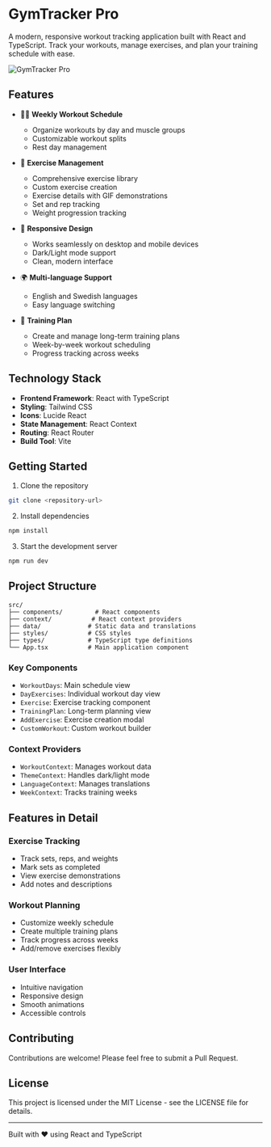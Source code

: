 # GymTracker Pro

A modern, responsive workout tracking application built with React and TypeScript. Track your workouts, manage exercises, and plan your training schedule with ease.

![GymTracker Pro](https://images.unsplash.com/photo-1534438327276-14e5300c3a48?auto=format&fit=crop&w=1200&h=400&q=80)

## Features

- 🏋️‍♂️ **Weekly Workout Schedule**
  - Organize workouts by day and muscle groups
  - Customizable workout splits
  - Rest day management

- 💪 **Exercise Management**
  - Comprehensive exercise library
  - Custom exercise creation
  - Exercise details with GIF demonstrations
  - Set and rep tracking
  - Weight progression tracking

- 📱 **Responsive Design**
  - Works seamlessly on desktop and mobile devices
  - Dark/Light mode support
  - Clean, modern interface

- 🌍 **Multi-language Support**
  - English and Swedish languages
  - Easy language switching

- 📅 **Training Plan**
  - Create and manage long-term training plans
  - Week-by-week workout scheduling
  - Progress tracking across weeks

## Technology Stack

- **Frontend Framework**: React with TypeScript
- **Styling**: Tailwind CSS
- **Icons**: Lucide React
- **State Management**: React Context
- **Routing**: React Router
- **Build Tool**: Vite

## Getting Started

1. Clone the repository
```bash
git clone <repository-url>
```

2. Install dependencies
```bash
npm install
```

3. Start the development server
```bash
npm run dev
```

## Project Structure

```
src/
├── components/         # React components
├── context/           # React context providers
├── data/             # Static data and translations
├── styles/           # CSS styles
├── types/            # TypeScript type definitions
└── App.tsx           # Main application component
```

### Key Components

- `WorkoutDays`: Main schedule view
- `DayExercises`: Individual workout day view
- `Exercise`: Exercise tracking component
- `TrainingPlan`: Long-term planning view
- `AddExercise`: Exercise creation modal
- `CustomWorkout`: Custom workout builder

### Context Providers

- `WorkoutContext`: Manages workout data
- `ThemeContext`: Handles dark/light mode
- `LanguageContext`: Manages translations
- `WeekContext`: Tracks training weeks

## Features in Detail

### Exercise Tracking
- Track sets, reps, and weights
- Mark sets as completed
- View exercise demonstrations
- Add notes and descriptions

### Workout Planning
- Customize weekly schedule
- Create multiple training plans
- Track progress across weeks
- Add/remove exercises flexibly

### User Interface
- Intuitive navigation
- Responsive design
- Smooth animations
- Accessible controls

## Contributing

Contributions are welcome! Please feel free to submit a Pull Request.

## License

This project is licensed under the MIT License - see the LICENSE file for details.

---

Built with ❤️ using React and TypeScript
